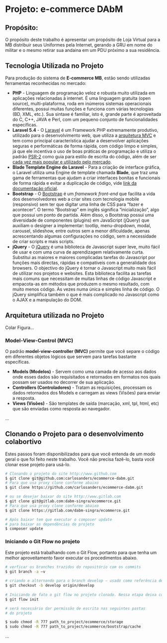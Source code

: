 # Projeto: e-commerce DAbM

## Propósito:

O propósito deste trabalho é apresentar um propósito de Loja Virtual para a MB distribuir seus Uniformes pela Internet, gerando a GRU em nome do militar e o mesmo retirar sua andaina em um PDU próximo a sua residência.

## Tecnologia Utilizada no Projeto

Para produção do sistema de **E-commerce MB**, estão sendo utilizadas ferramentas reconhecidas no mercado:
* **PHP** - Linguagem de programação veloz e robusta muito utilizada em aplicações relacionadas à internet. É uma linguagem gratuita (open source), multi-plataforma, roda em inúmeros sistemas operacionais diferentes, possui muitas funções e funciona com várias tecnologias (BD, XML, etc.). Sua sintaxe é familiar, isto é, grande parte é aproveitada do C, C++, JAVA e Perl, com um pequeno conjunto de funcionalidades específicas.
* **Laravel 5.4** - O [Laravel](https://laravel.com/) é um Framework PHP extremamente produtivo, utilizado para o desenvolvimento web, que utiliza a [arquitetura MVC](http://www.andershost.com.br/wordpress/entendendo-o-padrao-mvc/) e tem como principal característica ajudar a desenvolver aplicações seguras e performáticas de forma rápida, com código limpo e simples, já que ele incentiva o uso de boas práticas de programação e utiliza o padrão [PSR-2](http://br.phptherightway.com/#guia_de_estilo_de_codigo) como guia para estilo de escrita do código, além de ser [cada vez mais popular e utilizado pelo mercado](https://www.sitepoint.com/best-php-framework-2015-sitepoint-survey-results/).
* **Blade Template Engine do Laravel** - Para a criação de interface gráfica, o Laravel utiliza uma Engine de template chamada **Blade**, que traz uma gama de ferramentas que ajudam a criar interfaces bonitas e funcionais de forma rápida e evitar a duplicação de código, vide [link da documentação oficial](https://laravel.com/docs/5.4/blade).
* **Bootstrap** - O [Bootstrap](http://getbootstrap.com.br/) é um *framework front-end* que facilita a vida dos desenvolvedores web a criar sites com tecnologia mobile (responsivo) sem ter que digitar uma linha de CSS para “fazer e acontecer”. O termo “Bootstrap” em inglês significa “inicialização”, algo que possui um ponto de partida. Além disso, o Bootstrap possui uma diversidade de componentes (plugins) em JavaScript (jQuery) que auxiliam o designer a implementar: tootlip, menu-dropdown, modal, carousel, slideshow, entre outros sem a menor dificuldade, apenas acrescentando algumas configurações no código, sem a necessidade de criar scripts e mais scripts.
* **jQuery** - O [jQuery](http://jquery.com/) é uma biblioteca de Javascript super leve, muito fácil de usar e com uma curva de aprendizagem relativamente curta. Substitui as maiores e maiores complicadas tarefas do Javascript por funções mais directas, rápidas e compatíveis com a generalidade dos browsers. O objectivo do jQuery é tornar o Javascript muito mais fácil de utilizar nos projetos e websites. Esta biblioteca facilita as tarefas mais comuns que necessitam de muitas linhas de código Javascript e empacota-as em métodos que produzem o mesmo resultado, com muito menos código. Às vezes numa única e simples linha de código. O jQuery simplifica também o que é mais complicado no Javascript como o AJAX e a manipulação do DOM.


## Arquitetura utilizada no Projeto

Colar Figura...

### Model-View-Control (MVC)

O padrão **model-view-controller (MVC)** permite que você separe o código em diferentes objetos lógicos que servem para tarefas bastante específicas. 
* **Models (Modelos)** - Servem como uma camada de acesso aos dados onde esses dados são requisitados e retornados em formatos nos quais possam ser usados no decorrer de sua aplicação. 
* **Controllers (Controladores)** - Tratam as requisições, processam os dados retornados dos Models e carregam as views (Visões) para enviar a resposta. 
* **Views (Visões)** - São templates de saída (marcação, xml, tpl, html, etc) que são enviadas como resposta ao navegador.

...

## Clonando o Projeto para o desenvolvimento colabortivo

Estes passos foram disponibilizados para que você entenda de um modo geral o que foi feito neste trabalho. Você não precisa fazê-lo, basta você clonar esse projeto para usá-lo.

```bash	
# Clonando o projeto do site http://www.github.com
$ git clone git@github.com:carlosanders/ecommerce-dabm.git
# Para que usa proxy clone conforme abaixo
$ git clone https://github.com/carlosanders/ecommerce-dabm.git

# ou se desejar baixar do site http://www.gitlab.com
$ git clone git@gitlab.com:dabm-singra/ecommerce.git
# Para que usa proxy clone conforme abaixo
$ git clone https://gitlab.com/dabm-singra/ecommerce.git

# Após baixar tem que executar o composer update
# para baixar as dependências do projeto 
$ composer update
```

### Iniciando o Git Flow no projeto
Este projeto está trabalhando com o Git Flow, portanto para que tenha um melhor aproveitamento favor executar os procedimentos abaixo.

```bash	
# verficar os branches trazidos do repositório com os commits
$ git branch -a –v
	
# criando e alternando para o branch develop – usado como referência de desenv.
$ git checkout -b develop origin/develop
	
# Iniciando de fato o git flow no projeto clonado. Nessa etapa deixa com as opções default
$ git flow init

# será necessário dar permissão de escrita nas seguintes pastas
# do projeto

$ sudo chmod -R 777 path_to_project/ecommerce/storage
$ sudo chmod -R 777 path_to_project/ecommerce/bootstrap/cache
```

...
 
[migrator]: https://packagist.org/packages/artesaos/migrator
[github-migrator]: https://github.com/artesaos/migrator
[packalyst-migrator]: http://packalyst.com/packages/package/artesaos/migrator
[codecasts]: https://codecasts.com.br/
[github-codcasts]: https://github.com/codecasts/codecasts


[GitLab]: http://www.gitlab.com
[fluxo]: https://gitlab.com/dagoba/dagoba_code/wikis/fluxo-do-git-flow
[comandos-git-flow]: https://github.com/nvie/gitflow/wiki/Command-Line-Arguments